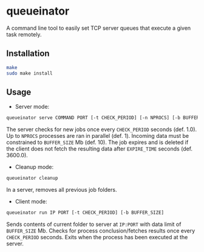 # queueinator

A command line tool to easily set TCP server queues that execute a given task remotely.

## Installation

```bash
make
sudo make install
```

## Usage

* Server mode:

```bash
queueinator serve COMMAND PORT [-t CHECK_PERIOD] [-n NPROCS] [-b BUFFER_SIZE] [-e EXPIRE_TIME]
```

The server checks for new jobs once every `CHECK_PERIOD` seconds (def. 1.0).
Up to `NPROCS` processes are ran in parallel (def. 1).
Incoming data must be constrained to `BUFFER_SIZE` Mb (def. 10).
The job expires and is deleted if the client does not fetch the resulting data after `EXPIRE_TIME` seconds (def. 3600.0).

* Cleanup mode:

```bash
queueinator cleanup
```

In a server, removes all previous job folders.

* Client mode:

```bash
queueinator run IP PORT [-t CHECK_PERIOD] [-b BUFFER_SIZE]
```

Sends contents of current folder to server at `IP:PORT` with data limit of `BUFFER_SIZE` Mb.
Checks for process conclusion/fetches results once every `CHECK_PERIOD` seconds.
Exits when the process has been executed at the server.


